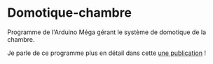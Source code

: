 # Domotique-chambre

Programme de l'Arduino Méga gérant le système de domotique de la chambre.

Je parle de ce programme plus en détail dans cette [une publication](https://louis.leculier.com/publications/projets/domotique-de-la-chambre/larduino-mega-coeur-du-systeme/) !
